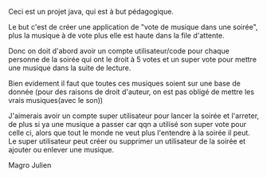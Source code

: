 Ceci est un projet java, qui est à but pédagogique.

Le but c'est de créer une application de "vote de musique dans une soirée", plus la musique à de vote plus elle est haute dans la file d'attente.

Donc on doit d'abord avoir un compte utilisateur/code pour chaque personne de la soirée qui ont le droit à 5 votes et un super vote pour mettre une musique dans la suite de lecture.

Bien evidement il faut que toutes ces musiques soient sur une base de donnée (pour des raisons de droit d'auteur, on est pas obligé de mettre les vrais musiques(avec le son))

J'aimerais avoir un compte super utilisateur pour lancer la soirée et l'arreter, de plus si ya une musique a passer car qqn a utilisé son super vote pour celle ci, alors que tout 
le monde ne veut plus l'entendre à la soirée il peut.
Le super utilisateur peut créer ou supprimer un utilisateur de la soirée et ajouter ou enlever une musique.

Magro Julien
